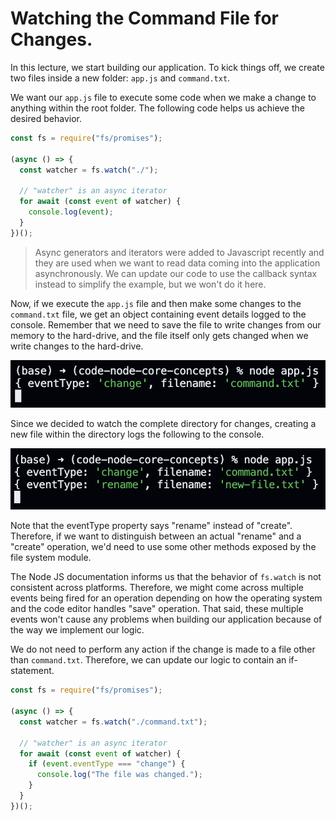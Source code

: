 # Watching the Command File for Changes.

In this lecture, we start building our application. To kick things off, we create two files inside a new folder: `app.js` and `command.txt`.

We want our `app.js` file to execute some code when we make a change to anything within the root folder. The following code helps us achieve the desired behavior.

```javascript
const fs = require("fs/promises");

(async () => {
  const watcher = fs.watch("./");

  // "watcher" is an async iterator
  for await (const event of watcher) {
    console.log(event);
  }
})();
```

> Async generators and iterators were added to Javascript recently and they are used when we want to read data coming into the application asynchronously. We can update our code to use the callback syntax instead to simplify the example, but we won't do it here.

Now, if we execute the `app.js` file and then make some changes to the `command.txt` file, we get an object containing event details logged to the console. Remember that we need to save the file to write changes from our memory to the hard-drive, and the file itself only gets changed when we write changes to the hard-drive.

<p align="center">
    <img src="../images/S04-SS04.png" width="800" />
</p>

Since we decided to watch the complete directory for changes, creating a new file within the directory logs the following to the console.

<p align="center">
    <img src="../images/S04-SS05.png" width="800" />
</p>

Note that the eventType property says "rename" instead of "create". Therefore, if we want to distinguish between an actual "rename" and a "create" operation, we'd need to use some other methods exposed by the file system module.

The Node JS documentation informs us that the behavior of `fs.watch` is not consistent across platforms. Therefore, we might come across multiple events being fired for an operation depending on how the operating system and the code editor handles "save" operation. That said, these multiple events won't cause any problems when building our application because of the way we implement our logic.

We do not need to perform any action if the change is made to a file other than `command.txt`. Therefore, we can update our logic to contain an if-statement.

```javascript
const fs = require("fs/promises");

(async () => {
  const watcher = fs.watch("./command.txt");

  // "watcher" is an async iterator
  for await (const event of watcher) {
    if (event.eventType === "change") {
      console.log("The file was changed.");
    }
  }
})();
```
